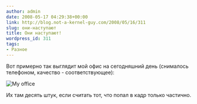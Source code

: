 ```yaml
---
author: admin
date: 2008-05-17 04:29:38+00:00
link: http://blog.not-a-kernel-guy.com/2008/05/16/311
slug: они-наступают
title: Они наступают!
wordpress_id: 311
tags:
- Разное
---
```


Вот примерно так выглядит мой офис на сегодняшний день (снималось телефоном, качество - соответствующее):

![My office](/2008/05/office.jpg)

Их там десять штук, если считать тот, что попал в кадр только частично. 
